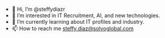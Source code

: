 - 👋 Hi, I’m @steffydiazr
- 👀 I’m interested in IT Recruitment, AI, and new technologies.
- 🌱 I’m currently learning about IT profiles and industry.
- 📫 How to reach me steffy.diaz@solvoglobal.com

<!---
steffydiazr/steffydiazr is a ✨ special ✨ repository because its `README.md` (this file) appears on your GitHub profile.
You can click the Preview link to take a look at your changes.
--->
